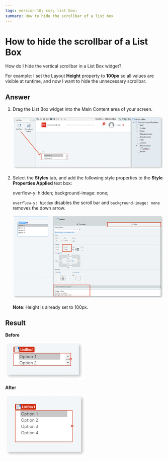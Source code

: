```yaml
---
tags: version-10; css; list box;
summary: How to hide the scrollbar of a list box
---
```


# How to hide the scrollbar of a List Box

How do I hide the vertical scrollbar in a List Box widget? 

For example: I set the Layout **Height** property to **100px** so all values are visible at runtime, and now I want to hide the unnecessary scrollbar.

## Answer

1. Drag the List Box widget into the Main Content area of your screen.

    ![Drag widget onto screen](images/hide-scrollbar-listbox-2-ss.png)

2. Select the **Styles** tab, and add the following style properties to the **Style Properties Applied** text box:
    
    overflow-y: hidden;
    background-image: none;

    `overflow-y: hidden` disables the scroll bar and `background-image: none` removes the down arrow. 

    ![Style Properties Applied](images/hide-scrollbar-listbox-1-ss.png)

    **Note**: Height is already set to 100px.

## Result

**Before**

![List Box with scroll bar ](images/hide-scrollbar-listbox-3-ss.png)

**After**

![List Box without scroll bar ](images/hide-scrollbar-listbox-4-ss.png)